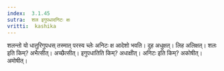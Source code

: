 ```yaml
---
index:  3.1.45
sutra:  शल इगुपधादनिटः क्षः
vritti:  kashika 
---
```


शलन्तो यो धातुरिगुपधस् तस्मात् परस्य च्लेः अनिटः क्ष आदेशो भवति। दुह अधुक्षत्। लिह अलिक्षत्। शलः इति किम्? अभैत्सीत्। अच्छैत्सीत्। इगुपधातिति किम्? अधाक्षीत्। अनिटः इति किम्? अकोषीत्। अमोषीत्।

